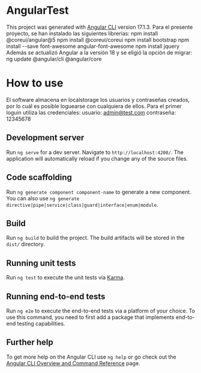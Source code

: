 # AngularTest

This project was generated with [Angular CLI](https://github.com/angular/angular-cli) version 17.1.3.
Para el presente proyecto, se han instalado las siguientes librerías:
  npm install @coreui/angular@5
  npm install @coreui/coreui
  npm install bootstrap
  npm install --save font-awesome angular-font-awesome
  npm install jquery
Además se actualizó Angular a la versión 18 y se eligió la opción de migrar:
  ng update @angular/cli @angular/core

# How to use
El software almacena en localstorage los usuarios y contraseñas creados, por lo cuál es posible loguearse con cualquiera de ellos. 
Para el primer loguin utiliza las credenciales:
usuario: admin@test.com
contraseña: 12345678


## Development server

Run `ng serve` for a dev server. Navigate to `http://localhost:4200/`. The application will automatically reload if you change any of the source files.

## Code scaffolding

Run `ng generate component component-name` to generate a new component. You can also use `ng generate directive|pipe|service|class|guard|interface|enum|module`.

## Build

Run `ng build` to build the project. The build artifacts will be stored in the `dist/` directory.

## Running unit tests

Run `ng test` to execute the unit tests via [Karma](https://karma-runner.github.io).

## Running end-to-end tests

Run `ng e2e` to execute the end-to-end tests via a platform of your choice. To use this command, you need to first add a package that implements end-to-end testing capabilities.

## Further help

To get more help on the Angular CLI use `ng help` or go check out the [Angular CLI Overview and Command Reference](https://angular.io/cli) page.
